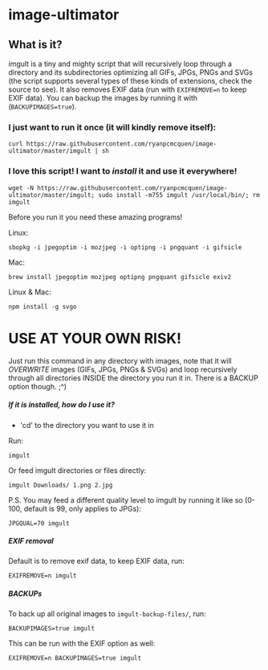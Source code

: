 image-ultimator
===============

## What is it?
imgult is a tiny and mighty script that will recursively loop through a directory and its subdirectories optimizing all GIFs, JPGs, PNGs and SVGs (the script supports several types of these kinds of extensions, check the source to see). It also removes EXIF data (run with ```EXIFREMOVE=n``` to keep EXIF data). You can backup the images by running it with (```BACKUPIMAGES=true```).


### I just want to run it once (it will kindly remove itself):

    curl https://raw.githubusercontent.com/ryanpcmcquen/image-ultimator/master/imgult | sh


### I love this script! I want to *install* it and use it everywhere!

    wget -N https://raw.githubusercontent.com/ryanpcmcquen/image-ultimator/master/imgult; sudo install -m755 imgult /usr/local/bin/; rm imgult



Before you run it you need these amazing programs!

Linux:

    sbopkg -i jpegoptim -i mozjpeg -i optipng -i pngquant -i gifsicle

Mac:

    brew install jpegoptim mozjpeg optipng pngquant gifsicle exiv2

Linux & Mac:

    npm install -g svgo


# USE AT YOUR OWN RISK!

Just run this command in any directory with images, note that it will *OVERWRITE* images (GIFs, JPGs, PNGs & SVGs) and loop recursively through all directories INSIDE the directory you run it in. There is a BACKUP option though.  ;^)



##### If it is installed, how do I use it?

 - 'cd' to the directory you want to use it in

Run:

    imgult

Or feed imgult directories or files directly:

    imgult Downloads/ 1.png 2.jpg


P.S. You may feed a different quality level to imgult by running it like so (0-100, default is 99, only applies to JPGs):

    JPGQUAL=70 imgult


##### EXIF removal

Default is to remove exif data, to keep EXIF data, run:

    EXIFREMOVE=n imgult


##### BACKUPs

To back up all original images to ```imgult-backup-files/```, run:

    BACKUPIMAGES=true imgult

This can be run with the EXIF option as well:

    EXIFREMOVE=n BACKUPIMAGES=true imgult


